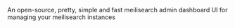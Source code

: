 An open-source, pretty, simple and fast meilisearch admin dashboard UI for managing your meilisearch instances